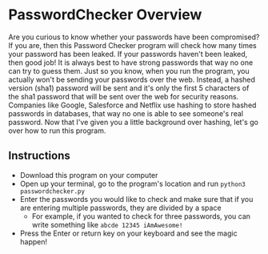 # PasswordChecker Overview

Are you curious to know whether your passwords have been compromised? If you are, then this Password Checker program will check how many times your password has been leaked.
If your passwords haven't been leaked, then good job! It is always best to have strong passwords that way no one can try to guess them. Just so you know, when you run the program,
you actually won't be sending your passwords over the web. Instead, a hashed version (sha1) password will be sent and it's only the first 5 characters of the sha1 password that will
be sent over the web for security reasons. Companies like Google, Salesforce and Netflix use hashing to store hashed passwords in databases, that way no one is able to see someone's real
password. Now that I've given you a little background over hashing, let's go over how to run this program.

## Instructions
- Download this program on your computer
- Open up your terminal, go to the program's location and run `python3 passwordchecker.py`
- Enter the passwords you would like to check and make sure that if you are entering multiple passwords, they are divided by a space
  - For example, if you wanted to check for three passwords, you can write something like `abcde 12345 iAmAwesome!`
- Press the Enter or return key on your keyboard and see the magic happen!
